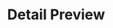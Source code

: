 ---
title: Detail Preview
type: detail
topper:
  topper_type: Default
  heading: Heading
  subheading: Subheading
detail_blocks:
  - _bookshop_name: detail/rich-text
    text: Text.
column_blocks:
  - _bookshop_name: column/stat
    elements:
      pre: According to Niche
      stat: 93%
      post: job placement rate (two years after graduation)
    config:
      source:
        disable: false
    styles:
      container:
        margin_bottom: mb-4
      stat:
        font: wvu-shout
        size: display-1
        color: text-wvu-gold
    pre: Text.
---